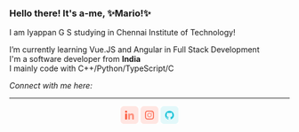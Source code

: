 ### Hello there! It's a-me, ✨Mario!✨

<!--
**Eyepan/Eyepan** is a ✨ _special_ ✨ repository because its `README.md` (this file) appears on your GitHub profile.
Here are some ideas to get you started:

- 🔭 I’m currently working on ...
- 🌱 I’m currently learning ...
- 👯 I’m looking to collaborate on ...
- 🤔 I’m looking for help with ...
- 💬 Ask me about ...
- 📫 How to reach me: ...
- 😄 Pronouns: ...
- ⚡ Fun fact: ...
-->

I am Iyappan G S studying in Chennai Institute of Technology!

I’m currently learning Vue.JS and Angular in Full Stack Development  
I'm a software developer from **India**  
I mainly code with C++/Python/TypeScript/C  

_Connect with me here:_


<hr>
<p align="center">
	<p align="center">
		<a href="https://www.linkedin.com/in/iyappan-sriram/" alt="Linkedin"><img src="https://github.com/Eyepan/Eyepan/blob/master/readme/linkedin.png"></a>
 <a href="https://www.instagram.com/pan.tar.gz" alt="Instagram"><img src="https://github.com/Eyepan/Eyepan/blob/master/readme/insta.png"></a>
 <a href="https://github.com/Eyepan" alt="GitHub"><img src="https://github.com/Eyepan/Eyepan/blob/master/readme/github.png"></a>
	</p>
</p>
